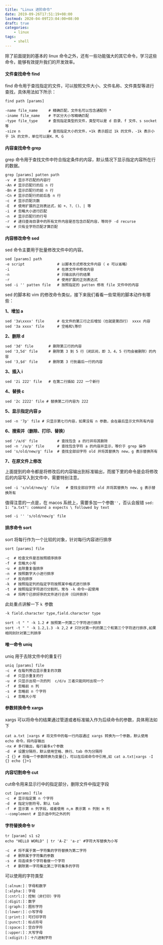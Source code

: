 ```yaml
---
title: "Linux 进阶命令"
date: 2019-09-26T17:51:19+08:00
lastmod: 2020-04-09T23:04:00+08:00
draft: true
categories:
    - linux
tags:
    - shell
---
```


除了前面提到的基本的 linux 命令之外，还有一些功能强大的其它命令，学习这些命令，能够有效提升我们的开发效率。

<!--more-->

#### 文件查找命令 find

find 命令用于查找指定的文件，可以按照文件大小、文件名称、文件类型等进行查找，具体用法如下所示：

```shell
find path [params]

-name file_name		# 精确匹配，文件名可以包含通配符 *
-iname file_name 	# 不区分大小写精确匹配 
-type file_type		# 查找指定类型的文件，类型可以是 d 目录、f 文件、s socket 等
-size n 			# 查找指定大小的文件，+1k 表示超过 1k 的文件，-1k 表示小于 1k 的文件，单位可以是K、M、G
```

#### 内容查找命令 grep

grep 命令用于查找文件中符合指定条件的内容，默认情况下显示指定内容所在行的数据。

```shell
grep [params] patten path
-v	# 显示不匹配的内容行
-An	# 显示匹配行的后 n 行
-Bn	# 显示匹配行的前 n 行
-Cn	# 显示匹配行的前后各 n 行
-c	# 显示匹配次数
-E	# 使用扩展的正则表达式，如 +、?、()、| 等 
-i	# 忽略大小进行匹配
-n	# 显示匹配行的行号
-r	# 递归查询目录中的所有文件内容是否包含匹配内容，等同于 -d recurse
-w	# 只有全字符匹配才算匹配
```

#### 内容修改命令 sed

sed 命令主要用于批量修改文件中的内容。

```shell
sed [params] path
-e script 				# 以脚本方式修改文件内容（ e 可以省略）
-i 						# 在原文件中修改内容
-n 						# 只输出执行的结果
-r						# 使用扩展的正则表达式
sed -i '' patten file	# 按照指定的 patten 修改 file 文件中的内容
```

sed 的脚本和 vim 的修改命令类似，接下来我们看看一些常用的脚本动作有哪些：

**1、增加 a**

```shell
sed '3a\xxxx' file	 	# 在文件的第三行之后增加（也就是第四行） xxxx 内容
sed '3a xxxx' file		# 空格和\等价
```

**2、删除 d**

```shell
sed '3d' file 		# 删除第三行的内容
sed '3,5d' file 	# 删除第 3 到 5 行（闭区间，即 3，4，5 行均会被删除）的内容
sed '3,$d' file		# 删除第 3 行到最后一行的内容
```

**3、插入 i**

```shell
sed '2i 222' file	# 在第二行插如 222 一个新行
```

**4、替换 c**

```shell
sed '2c 2222' file # 替换第二行内容为 222
```

**5、显示指定内容 p**

```shell
sed -n '7p' file # 只显示第七行内容，如果没有 n 参数，会在最后显示文件所有内容
```

**6、搜索并（删除、打印、替换）**

```shell
sed '/a/d' file			# 查找包含 a 的行并将其删除
sed -n '/a/p' file 		# 查找包含字符 a 的内容并显示，等价于 grep 操作
sed 's/old/new/g' file	# 查找全部旧字符 old 并将其替换为 new，g 表示替换所有
```

**7、在原文件上修改**

上面提到的命令都是将修改后的内容输出到标准输出，而接下里的命令是会将修改后的内容写入到文件中，需要特别注意。

```shell
sed -i 's/old/new/g' file	# 查找全部旧字符 old 并将其替换为 new，g 表示替换所有
```

值得注意的一点是，在 macos 系统上，需要多加一个参数`''`，否认会报错 `sed: 1: "a.txt": command a expects \ followed by text`

```shell
sed -i '' 's/old/new/g' file
```

#### 排序命令 sort

sort 将每行作为一个比较的对象，针对每行内容进行排序

```shell
sort [params] file

-c 	# 检查文件是否按照顺序排序
-f 	# 忽略大小写
-u 	# 去除重复值排序
-n 	# 按照数字大小进行排序
-r	# 反向排序
-k	# 按照指定列的指定字符按照某中格式进行排序
-t 	# 按照指定字符进行分割列，常与 -k 命令一起使用
-m 	# 将两个已排好序的文件进行合并（归并排序）
```

此处重点讲解一下 `k `参数

```shell
-k field.character type,field.character type

sort -t " " -k 1.2 # 按照第一列第二个字符进行排序
sort -t " " -k 1.2,1.3 -k 2,2 # 只针对第一列的第二个和第三个字符进行排序,如果相同则针对第二列排序
```

#### 唯一命令 uniq

uniq 用于去除文件中的重复行

```shell
uniq [params] file
-c	# 在每列旁边显示重复的次数
-d	# 只显示重复的行
-u	# 只显示出现一次的列  c/d/u 三者只能同时出现一个
-f	# 忽略前 n 列
-s	# 忽略前 n 个字符
-i	# 忽略大小写
```

#### 参数转换命令 xargs

xargs 可以将命令的结果通过管道或者标准输入作为后续命令的参数，具体用法如下

```shell
cat a.txt |xargs # 将文件中的每一行内容通过 xargs 转换为一个参数，默认使用 echo 命令，将内容输出
-nx # 多行输出，每行最多x个参数
-d	# 设置分隔符，默认使用空格、换行、tab 作为分隔符
-I {} # 将每一个参数转换为变量{}，可以在后续命令中引用,如 cat a.txt|xargs -I {} echo {}+1
```

#### 内容切割命令 cut

cut命令用来显示行中的指定部分，删除文件中指定字段

```shell
cut [params] file
-c	# 显示指定第 n 个字符
-d	# 指定分割符号，默认 tab
-f 	# 显示第 n 列字段，或者使用 n,m 表示第 n 列到 m 列
--complement # 显示选中列之外的列
```

#### 字符替换命令 tr

```shell
tr [param] s1 s2
echo "HELLO WORLD" | tr 'A-Z' 'a-z'	#字符大写替换为小写

-c	# 将不属于第一字符集的字符替换为第二字符
-d	# 删除属于字符集的参数
-s	# 将连续多个字符看做一个字符
-t	# 删除第一字符集比第二字符集多的字符
```

可以使用的字符类型

```shell
[:alnum:]：字母和数字
[:alpha:]：字母
[:cntrl:]：控制（非打印）字符
[:digit:]：数字
[:graph:]：图形字符
[:lower:]：小写字母
[:print:]：可打印字符
[:punct:]：标点符号
[:space:]：空白字符
[:upper:]：大写字母
[:xdigit:]：十六进制字符
```

